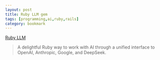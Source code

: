 ```yaml
---
layout: post
title: Ruby LLM gem
tags: [programming,ai,ruby,rails]
category: bookmark
---
```


[Ruby LLM](https://rubyllm.com/)

> A delightful Ruby way to work with AI through a unified interface to OpenAI, Anthropic, Google, and DeepSeek.